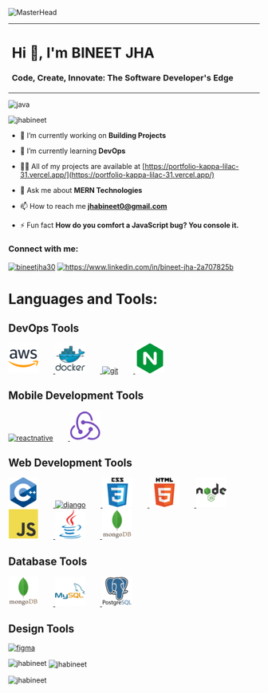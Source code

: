 ![MasterHead](https://m.media-amazon.com/images/I/51-skR2npjL._AC_UF894,1000_QL80_.jpg)
<table>
  <tr>
    <td style="text-align: left; width: 100%; vertical-align: middle;">
      <h1>Hi 👋, I'm BINEET JHA</h1>
      <h3>Code, Create, Innovate: The Software Developer's Edge</h3>
    </td>
    <td style="text-align: right; width: 1%; white-space: nowrap;">
      <img src="n8agw6z2smyb1.gif" alt="My GIF" width="500">
    </td>
  </tr>
</table>
<img src="https://miro.medium.com/v2/resize:fit:1400/1*fgMMAFK0S_vhp3l9PkxsxA.png" alt="java"  height="30%"/>

<p align="left"> <img src="https://komarev.com/ghpvc/?username=jhabineet&label=Profile%20views&color=0e75b6&style=flat" alt="jhabineet"/> </p>

- 🔭 I’m currently working on **Building Projects**

- 🌱 I’m currently learning **DevOps**

- 👨‍💻 All of my projects are available at [https://portfolio-kappa-lilac-31.vercel.app/](https://portfolio-kappa-lilac-31.vercel.app/)

- 💬 Ask me about **MERN Technologies**

- 📫 How to reach me **jhabineet0@gmail.com**

- ⚡ Fun fact **How do you comfort a JavaScript bug? You console it.**

<h3 align="left">Connect with me:</h3>
<p align="left">
<a href="https://twitter.com/bineetjha30" target="blank"><img align="center" src="https://raw.githubusercontent.com/rahuldkjain/github-profile-readme-generator/master/src/images/icons/Social/twitter.svg" alt="bineetjha30" height="30" width="40" /></a>
<a href="https://linkedin.com/in/https://www.linkedin.com/in/bineet-jha-2a707825b" target="blank"><img align="center" src="https://raw.githubusercontent.com/rahuldkjain/github-profile-readme-generator/master/src/images/icons/Social/linked-in-alt.svg" alt="https://www.linkedin.com/in/bineet-jha-2a707825b" height="30" width="40" /></a>
</p>

<h1 align="left">Languages and Tools:</h1>
<!-- DevOps -->
<h2>DevOps Tools</h2>
<p align="left"> 
  <a href="https://aws.amazon.com" target="_blank" rel="noreferrer"> 
    <img src="https://raw.githubusercontent.com/devicons/devicon/master/icons/amazonwebservices/amazonwebservices-original-wordmark.svg" alt="aws" width="60" height="60" style="margin-right: 30px;"/> 
  </a> 
  <a href="https://www.docker.com/" target="_blank" rel="noreferrer"> 
    <img src="https://raw.githubusercontent.com/devicons/devicon/master/icons/docker/docker-original-wordmark.svg" alt="docker" width="60" height="60" style="margin-right: 30px;"/> 
  </a> 
  <a href="https://git-scm.com/" target="_blank" rel="noreferrer"> 
    <img src="https://www.vectorlogo.zone/logos/git-scm/git-scm-icon.svg" alt="git" width="60" height="60" style="margin-right: 30px;"/> 
  </a> 
  <a href="https://www.nginx.com" target="_blank" rel="noreferrer"> 
    <img src="https://raw.githubusercontent.com/devicons/devicon/master/icons/nginx/nginx-original.svg" alt="nginx" width="60" height="60" style="margin-right: 30px;"/> 
  </a> 
</p>

<!-- Mobile Development -->
<h2>Mobile Development Tools</h2>
<p align="left"> 
  <a href="https://reactnative.dev/" target="_blank" rel="noreferrer"> 
    <img src="https://reactnative.dev/img/header_logo.svg" alt="reactnative" width="60" height="60" style="margin-right: 30px;"/> 
  </a> 
  <a href="https://redux.js.org" target="_blank" rel="noreferrer"> 
    <img src="https://raw.githubusercontent.com/devicons/devicon/master/icons/redux/redux-original.svg" alt="redux" width="60" height="60" style="margin-right: 30px;"/> 
  </a> 
</p>

<!-- Web Development -->
<h2>Web Development Tools</h2>
<p align="left"> 
  <a href="https://www.w3schools.com/cpp/" target="_blank" rel="noreferrer"> 
    <img src="https://raw.githubusercontent.com/devicons/devicon/master/icons/cplusplus/cplusplus-original.svg" alt="cplusplus" width="60" height="60" style="margin-right: 30px;"/> 
  </a> 
  <a href="https://www.djangoproject.com/" target="_blank" rel="noreferrer"> 
    <img src="https://cdn.worldvectorlogo.com/logos/django.svg" alt="django" width="60" height="60" style="margin-right: 30px;"/> 
  </a> 
  <a href="https://www.w3schools.com/css/" target="_blank" rel="noreferrer"> 
    <img src="https://raw.githubusercontent.com/devicons/devicon/master/icons/css3/css3-original-wordmark.svg" alt="css3" width="60" height="60" style="margin-right: 30px;"/> 
  </a> 
  <a href="https://www.w3.org/html/" target="_blank" rel="noreferrer"> 
    <img src="https://raw.githubusercontent.com/devicons/devicon/master/icons/html5/html5-original-wordmark.svg" alt="html5" width="60" height="60" style="margin-right: 30px;"/> 
  </a> 
  <a href="https://nodejs.org" target="_blank" rel="noreferrer"> 
    <img src="https://raw.githubusercontent.com/devicons/devicon/master/icons/nodejs/nodejs-original-wordmark.svg" alt="nodejs" width="60" height="60" style="margin-right: 30px;"/> 
  </a> 
  <a href="https://www.javascript.com" target="_blank" rel="noreferrer"> 
    <img src="https://raw.githubusercontent.com/devicons/devicon/master/icons/javascript/javascript-original.svg" alt="javascript" width="60" height="60" style="margin-right: 30px;"/> 
  </a> 
  <a href="https://www.java.com" target="_blank" rel="noreferrer"> 
    <img src="https://raw.githubusercontent.com/devicons/devicon/master/icons/java/java-original.svg" alt="java" width="60" height="60" style="margin-right: 30px;"/> 
  </a> 
  <a href="https://www.mongodb.com/" target="_blank" rel="noreferrer"> 
    <img src="https://raw.githubusercontent.com/devicons/devicon/master/icons/mongodb/mongodb-original-wordmark.svg" alt="mongodb" width="60" height="60" style="margin-right: 30px;"/> 
  </a> 
</p>

<!-- Database Tools -->
<h2>Database Tools</h2>
<p align="left"> 
  <a href="https://www.mongodb.com/" target="_blank" rel="noreferrer"> 
    <img src="https://raw.githubusercontent.com/devicons/devicon/master/icons/mongodb/mongodb-original-wordmark.svg" alt="mongodb" width="60" height="60" style="margin-right: 30px;"/> 
  </a> 
  <a href="https://www.mysql.com/" target="_blank" rel="noreferrer"> 
    <img src="https://raw.githubusercontent.com/devicons/devicon/master/icons/mysql/mysql-original-wordmark.svg" alt="mysql" width="60" height="60" style="margin-right: 30px;"/> 
  </a> 
  <a href="https://www.postgresql.org" target="_blank" rel="noreferrer"> 
    <img src="https://raw.githubusercontent.com/devicons/devicon/master/icons/postgresql/postgresql-original-wordmark.svg" alt="postgresql" width="60" height="60" style="margin-right: 30px;"/> 
  </a> 
</p>

<!-- Design Tools -->
<h2>Design Tools</h2>
<p align="left"> 
  <a href="https://www.figma.com/" target="_blank" rel="noreferrer"> 
    <img src="https://www.vectorlogo.zone/logos/figma/figma-icon.svg" alt="figma" width="60" height="60" style="margin-right: 30px;"/> 
  </a> 
</p>

<p><img align="left" src="https://github-readme-stats.vercel.app/api/top-langs?username=jhabineet&show_icons=true&locale=en&layout=compact" alt="jhabineet" /></p>

<p>&nbsp;<img align="center" src="https://github-readme-stats.vercel.app/api?username=jhabineet&show_icons=true&locale=en" alt="jhabineet" /></p>

<p><img align="center" src="https://github-readme-streak-stats.herokuapp.com/?user=jhabineet&" alt="jhabineet" /></p>
